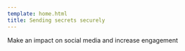 ```yaml
---
template: home.html
title: Sending secrets securely
---
```

Make an impact on social media and increase engagement
